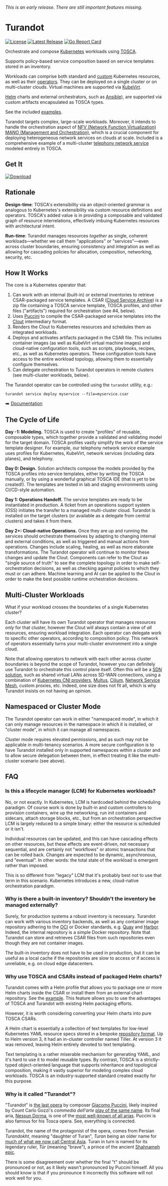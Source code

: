 *This is an early release. There are still important features missing.*

Turandot
========

[![License](https://img.shields.io/badge/License-Apache%202.0-blue.svg)](https://opensource.org/licenses/Apache-2.0)
[![Latest Release](https://img.shields.io/github/release/tliron/turandot.svg)](https://github.com/tliron/turandot/releases/latest)
[![Go Report Card](https://goreportcard.com/badge/github.com/tliron/turandot)](https://goreportcard.com/report/github.com/tliron/turandot)

Orchestrate and compose [Kubernetes](https://kubernetes.io/) workloads using
[TOSCA](https://www.oasis-open.org/committees/tosca/).

Supports policy-based service composition based on service templates stored in an inventory. 

Workloads can comprise both standard and
[custom](https://kubernetes.io/docs/concepts/extend-kubernetes/api-extension/custom-resources/)
Kubernetes resources, as well as their
[operators](https://kubernetes.io/docs/concepts/extend-kubernetes/operator/). They can be deployed
on a single cluster or on multi-cluster clouds. Virtual machines are supported via
[KubeVirt](https://kubevirt.io/).

[Helm](https://helm.sh/) charts and external orchestrators, such as
[Ansible](https://www.ansible.com/)), are supported via custom artifacts encapsulated as TOSCA
types.

See the included [examples](examples/).

Turandot targets complex, large-scale workloads. Moreover, it intends to handle the
orchestration aspect of
[NFV (Network Function Virtualization) MANO (Management and Orchestration)](https://en.wikipedia.org/wiki/Network_function_virtualization#Management_and_orchestration_%28MANO%29),
which is a crucial component for deploying heterogeneous network services on clouds at scale.
Included is a comprehensive example of a multi-cluster
[telephony network service](examples/telephony-network-service/) modeled entirely in TOSCA.

Get It
------

[![Download](assets/media/download.png "Download")](https://github.com/tliron/turandot/releases)


Rationale
---------

**Design-time**: TOSCA's extensibility via an object-oriented grammar is analogous to Kubernetes's
extensibility via custom resource definitions and operators. TOSCA's added value is in providing a
composable and validated graph of resource interrelations, effectively imbuing Kubernetes resources
with architectural intent.

**Run-time**: Turandot manages resources *together* as single, coherent workloads—whether we call
them "applications" or "services"—even across cluster boundaries, ensuring consistency and
integration as well as allowing for cascading policies for allocation, composition, networking,
security, etc.


How It Works
------------

The core is a Kubernetes operator that:

1. Can work with an internal (built-in) or external inventories to retrieve CSAR-packaged service
   templates. A CSAR
   ([Cloud Service Archive](https://docs.oasis-open.org/tosca/TOSCA-Simple-Profile-YAML/v1.3/os/TOSCA-Simple-Profile-YAML-v1.3-os.html#_Toc26969474)) is a zip file containing a TOSCA service template, TOSCA profiles,
   and other files ("artifacts") required for orchestration (see #4, below).
2. Uses [Puccini](https://puccini.cloud/) to compile the CSAR-packaged service templates into the
   [Clout](https://puccini.cloud/clout/) intermediary format.
3. Renders the Clout to Kubernetes resources and schedules them as integrated workloads.
4. Deploys and activates artifacts packaged in the CSAR file. This includes container images (as
   well as KubeVirt virtual machine images) and cloud-native configuration tools, such as scripts,
   playbooks, recipes, etc., as well as Kubernetes operators. These configuration tools have access
   to the entire workload topology, allowing them to essentially configure themselves.
5. Can delegate orchestration to Turandot operators in remote clusters (see multi-cluster workloads,
   below).

The Turandot operator can be controlled using the `turandot` utility, e.g.:

    turandot service deploy myservice --file=myservice.csar

⮕ [Documentation](turandot/)


The Cycle of Life
-----------------

**Day -1: Modeling.** TOSCA is used to create "profiles" of reusable, composable types, which
together provide a validated and validating model for the target domain. TOSCA profiles vastly
simplify the work of the service template designer. For example, our telephony network service
example uses profiles for Kubernetes, KubeVirt, network services (including data planes), and
telephony.

**Day 0: Design.** Solution architects compose the models provided by the TOSCA profiles into
service templates, either by writing the TOSCA manually, or by using a wonderful graphical TOSCA IDE
(that is yet to be created!). The templates are tested in lab and staging environments using
CI/CD-style automation.

**Day 1: Operations Handoff.** The service templates are ready to be instantiated in production.
A ticket from an operations support system (OSS) initiates the transfer to a managed multi-cluster
cloud. Turandot is installed on the target clusters (or available as a delegate from central
clusters) and takes it from there.

**Day 2+: Cloud-native Operations.** Once they are up and running the services should orchestrate
themselves by adapting to changing internal and external conditions, as well as triggered and manual
actions from operations. Changes include scaling, healing, as well as more elaborate
transformations. The Turandot operator will continue to monitor these changes and update the Clout.
Components can refer to the Clout as "single source of truth" to see the complete topology in order
to make self-orchestration decisions, as well as checking against policies to which they must or can
adhere. Machine learning and AI can be applied to the Clout in order to make the best possible
runtime orchestration decisions.


Multi-Cluster Workloads
-----------------------

What if your workload crosses the boundaries of a single Kubernetes cluster?

Each cluster will have its own Turandot operator that manages resources *only* for that cluster,
however the Clout will always contain a view of *all* resources, ensuring workload integration.
Each operator can delegate work to specific other operators, according to composition policy.
This network of operators essentially turns your multi-cluster environment into a single cloud.

Note that allowing operators to network with each other across cluster boundaries is beyond the
scope of Turandot, however you can definitely use Turandot to orchestrate this control plane itself.
Often this will be a [SDN solution](https://en.wikipedia.org/wiki/Software-defined_networking), such
as shared virtual LANs across SD-WAN connections, using a combination of
[Kubernetes CNI providers](https://kubernetes.io/docs/concepts/extend-kubernetes/compute-storage-net/network-plugins/),
[Multus](https://github.com/intel/multus-cni), [Cilium](https://cilium.io/),
[Network Service Mesh](https://networkservicemesh.io/), custom proxies, etc. Indeed, one size does
not fit all, which is why Turandot insists on not having an opinion.


Namespaced or Cluster Mode
--------------------------

The Turandot operator can work in either "namespaced mode", in which it can only manage resources in
the namespace in which it is installed, or "cluster mode", in which it can manage all namespaces.

Cluster mode requires elevated permissions, and as such may not be applicable in multi-tenancy
scenarios. A more secure configuration is to have Turandot installed only in supported namespaces
within a cluster and to allow secure delegation between them, in effect treating it like the
multi-cluster scenario (see above).


FAQ
---

### Is this a lifecycle manager (LCM) for Kubernetes workloads?

No, or not exactly. In Kubernetes, LCM is hardcoded behind the scheduling paradigm. Of course work
is done by built-in and custom controllers to provision containers, wire up the networking, run init
containers and sidecars, attach storage blocks, etc., but from an orchestration perspective LCM is
largely reduced to a simple binary: either the resource is scheduled or it isn't.

Individual resources can be updated, and this can have cascading effects on other resources, but
these effects are event-driven, not necessary sequential, and are certainly not "workflows" or
atomic transactions that can be rolled back. Changes are expected to be dynamic, asynchronous, and
"eventual". In other words: the total state of the workload is emergent rather than imposed.

This is so different from "legacy" LCM that it's probably best not to use that term in this
scenario. Kubernetes introduces a new, cloud-native orchestration paradigm.

### Why is there a built-in inventory? Shouldn't the inventory be managed externally?

Surely, for production systems a robust inventory is necessary. Turandot can work with various
inventory backends, as well as any container image repository adhering to the
[OCI](https://www.opencontainers.org/) or Docker standards, e.g.
[Quay](https://github.com/quay/quay) and [Harbor](https://goharbor.io/). Indeed, the internal
repository is a simple Docker repository. Note that Turandot can store and retrieves CSAR files from
such repositories even though they are not container images.

The built-in inventory does not have to be used in production, but it can be useful as a local cache
if the repositories are slow to access or if access is unreliable, e.g. on cloud edge datacenters.

### Why use TOSCA and CSARs instead of packaged Helm charts?

Turandot comes with a Helm profile that allows you to package one or more Helm charts inside the
CSAR or install them from an external chart repository. See the [example](examples/helm/). This
feature allows you to use the advantages of TOSCA and Turandot with existing Helm packaging efforts.

However, it is worth considering converting your Helm charts into pure TOSCA CSARs.  

A Helm chart is essentially a collection of text templates for low-level Kubernetes YAML resource
specs stored in a bespoke [repository format](https://helm.sh/docs/topics/chart_repository/). Up to
Helm version 3, it had an in-cluster controller named Tiller. At version 3 it was removed, leaving
Helm entirely devoted to text templating.

Text templating is a rather miserable mechanism for generating YAML, and it's hard to use it to
model reusable types. By contrast, TOSCA is a strictly-typed object-oriented language that supports
inheritance and topological composition, making it vastly superior for modeling complex cloud
workloads. TOSCA is an industry-supported standard created exactly for this purpose.

### Why is it called "Turandot"?

"Turandot" is [the last opera](https://en.wikipedia.org/wiki/Turandot) by composer
[Giacomo Puccini](https://en.wikipedia.org/wiki/Giacomo_Puccini), likely inspired by Count Carlo
Gozzi's *commedia dell'arte*
[play of the same name](https://en.wikipedia.org/wiki/Turandot_(Gozzi)). Its final aria,
[Nessun Dorma](https://en.wikipedia.org/wiki/Nessun_dorma), is one of the
[most well-known of all arias](https://www.youtube.com/watch?v=cWc7vYjgnTs). Puccini is also famous
for his Tosca opera. See, everything is connected.

Turandot, the name of the protagonist of the opera, comes from Persian *Turandokht*, meaning
"daughter of Turan", *Turan* being an older name for
[much of what we now call Central Asia](https://en.wikipedia.org/wiki/Turan). Turan in turn is named
for its legendary ruler, *Tūr* (meaning "brave"), a prince of the ancient
[Shahnameh epic](https://en.wikipedia.org/wiki/Shahnameh).

There is some disagreement over whether the final "t" should be pronounced or not, as it likely
wasn't pronounced by Puccini himself. All you should know is that if you pronounce it incorrectly
this software will not work well for you.
